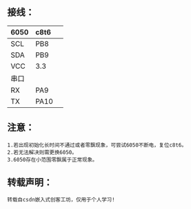 ## 接线：
| 6050 | c8t6 | |
| :-----| :---- | :----: |
|SCL|PB8|
|SDA|PB9|
|VCC|3.3|
|串口|
|RX|PA9|
|TX|PA10|
## 注意：
	1.若出现初始化长时间不通过或者零飘现象，可尝试6050不断电，复位c8t6。  
	2.若无法解决则需更换6050。  
	3.6050存在小范围零飘属于正常现象。
## 转载声明：
	转载自csdn嵌入式创客工坊，仅用于个人学习!  
